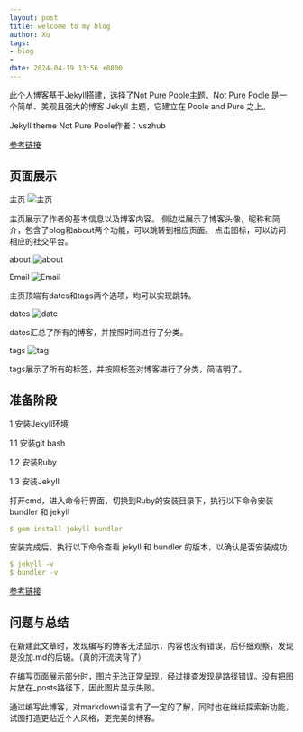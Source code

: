 ```yaml
---
layout: post
title: welcome to my blog
author: Xu
tags:
- blog
- 
date: 2024-04-19 13:56 +0800
---
```


此个人博客基于Jekyll搭建，选择了Not Pure Poole主题。Not Pure Poole 是一个简单、美观且强大的博客 Jekyll 主题，它建立在 Poole and Pure 之上。

Jekyll theme Not Pure Poole作者：vszhub

[参考链接](https://github.com/vszhub/not-pure-poole)

## 页面展示

主页
![主页](http://reset0514.github.io/2024/04/19/Welcome-to-my-blog/main.png)


主页展示了作者的基本信息以及博客内容。
侧边栏展示了博客头像，昵称和简介，包含了blog和about两个功能，可以跳转到相应页面。
点击图标，可以访问相应的社交平台。

about
![about](http://reset0514.github.io/2024/04/19/Welcome-to-my-blog/about.png)

Email
![Email](http://reset0514.github.io/2024/04/19/Welcome-to-my-blog/Email.png)

主页顶端有dates和tags两个选项，均可以实现跳转。

dates
![date](http://reset0514.github.io/2024/04/19/Welcome-to-my-blog/date.png)

dates汇总了所有的博客，并按照时间进行了分类。

tags
![tag](http://reset0514.github.io/2024/04/19/Welcome-to-my-blog/tag.png)

tags展示了所有的标签，并按照标签对博客进行了分类，简洁明了。

## 准备阶段

1.安装Jekyll环境

1.1 安装git bash

1.2 安装Ruby

1.3 安装Jekyll

打开cmd，进入命令行界面，切换到Ruby的安装目录下，执行以下命令安装 bundler 和 jekyll

```yml
$ gem install jekyll bundler
```

安装完成后，执行以下命令查看 jekyll 和 bundler 的版本，以确认是否安装成功

 ```yml
 $ jekyll -v
 $ bundler -v
 ```
[参考链接](https://zhuanlan.zhihu.com/p/672713591)

## 问题与总结

在新建此文章时，发现编写的博客无法显示，内容也没有错误，后仔细观察，发现是没加.md的后辍。（真的汗流浃背了）

在编写页面展示部分时，图片无法正常呈现，经过排查发现是路径错误。没有把图片放在_posts路径下，因此图片显示失败。

通过编写此博客，对markdown语言有了一定的了解，同时也在继续探索新功能，试图打造更贴近个人风格，更完美的博客。
